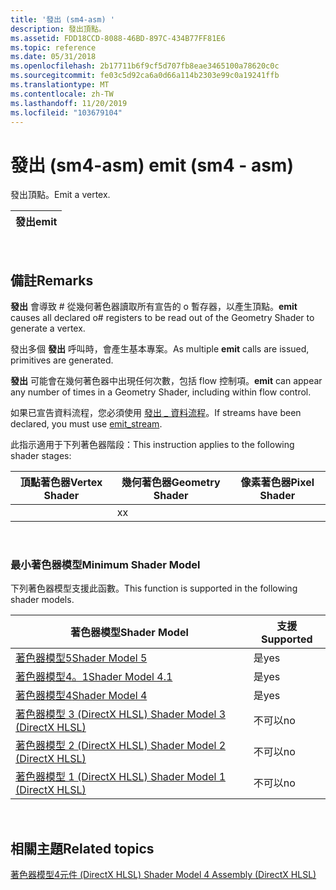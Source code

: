 ```yaml
---
title: '發出 (sm4-asm) '
description: 發出頂點。
ms.assetid: FDD18CCD-8088-46BD-897C-434B77FF81E6
ms.topic: reference
ms.date: 05/31/2018
ms.openlocfilehash: 2b17711b6f9cf5d707fb8eae3465100a78620c0c
ms.sourcegitcommit: fe03c5d92ca6a0d66a114b2303e99c0a19241ffb
ms.translationtype: MT
ms.contentlocale: zh-TW
ms.lasthandoff: 11/20/2019
ms.locfileid: "103679104"
---
```

# <a name="emit-sm4---asm"></a><span data-ttu-id="ec6c3-103">發出 (sm4-asm) </span><span class="sxs-lookup"><span data-stu-id="ec6c3-103">emit (sm4 - asm)</span></span>

<span data-ttu-id="ec6c3-104">發出頂點。</span><span class="sxs-lookup"><span data-stu-id="ec6c3-104">Emit a vertex.</span></span>



| <span data-ttu-id="ec6c3-105">發出</span><span class="sxs-lookup"><span data-stu-id="ec6c3-105">emit</span></span> |
|------|



 

## <a name="remarks"></a><span data-ttu-id="ec6c3-106">備註</span><span class="sxs-lookup"><span data-stu-id="ec6c3-106">Remarks</span></span>

<span data-ttu-id="ec6c3-107">**發出** 會導致 \# 從幾何著色器讀取所有宣告的 o 暫存器，以產生頂點。</span><span class="sxs-lookup"><span data-stu-id="ec6c3-107">**emit** causes all declared o\# registers to be read out of the Geometry Shader to generate a vertex.</span></span>

<span data-ttu-id="ec6c3-108">發出多個 **發出** 呼叫時，會產生基本專案。</span><span class="sxs-lookup"><span data-stu-id="ec6c3-108">As multiple **emit** calls are issued, primitives are generated.</span></span>

<span data-ttu-id="ec6c3-109">**發出** 可能會在幾何著色器中出現任何次數，包括 flow 控制項。</span><span class="sxs-lookup"><span data-stu-id="ec6c3-109">**emit** can appear any number of times in a Geometry Shader, including within flow control.</span></span>

<span data-ttu-id="ec6c3-110">如果已宣告資料流程，您必須使用 [發出 \_ 資料流程](emit-stream--sm5---asm-.md)。</span><span class="sxs-lookup"><span data-stu-id="ec6c3-110">If streams have been declared, you must use [emit\_stream](emit-stream--sm5---asm-.md).</span></span>

<span data-ttu-id="ec6c3-111">此指示適用于下列著色器階段：</span><span class="sxs-lookup"><span data-stu-id="ec6c3-111">This instruction applies to the following shader stages:</span></span>



| <span data-ttu-id="ec6c3-112">頂點著色器</span><span class="sxs-lookup"><span data-stu-id="ec6c3-112">Vertex Shader</span></span> | <span data-ttu-id="ec6c3-113">幾何著色器</span><span class="sxs-lookup"><span data-stu-id="ec6c3-113">Geometry Shader</span></span> | <span data-ttu-id="ec6c3-114">像素著色器</span><span class="sxs-lookup"><span data-stu-id="ec6c3-114">Pixel Shader</span></span> |
|---------------|-----------------|--------------|
|               | <span data-ttu-id="ec6c3-115">x</span><span class="sxs-lookup"><span data-stu-id="ec6c3-115">x</span></span>               |              |



 

### <a name="minimum-shader-model"></a><span data-ttu-id="ec6c3-116">最小著色器模型</span><span class="sxs-lookup"><span data-stu-id="ec6c3-116">Minimum Shader Model</span></span>

<span data-ttu-id="ec6c3-117">下列著色器模型支援此函數。</span><span class="sxs-lookup"><span data-stu-id="ec6c3-117">This function is supported in the following shader models.</span></span>



| <span data-ttu-id="ec6c3-118">著色器模型</span><span class="sxs-lookup"><span data-stu-id="ec6c3-118">Shader Model</span></span>                                              | <span data-ttu-id="ec6c3-119">支援</span><span class="sxs-lookup"><span data-stu-id="ec6c3-119">Supported</span></span> |
|-----------------------------------------------------------|-----------|
| [<span data-ttu-id="ec6c3-120">著色器模型5</span><span class="sxs-lookup"><span data-stu-id="ec6c3-120">Shader Model 5</span></span>](d3d11-graphics-reference-sm5.md)        | <span data-ttu-id="ec6c3-121">是</span><span class="sxs-lookup"><span data-stu-id="ec6c3-121">yes</span></span>       |
| [<span data-ttu-id="ec6c3-122">著色器模型4。1</span><span class="sxs-lookup"><span data-stu-id="ec6c3-122">Shader Model 4.1</span></span>](dx-graphics-hlsl-sm4.md)              | <span data-ttu-id="ec6c3-123">是</span><span class="sxs-lookup"><span data-stu-id="ec6c3-123">yes</span></span>       |
| [<span data-ttu-id="ec6c3-124">著色器模型4</span><span class="sxs-lookup"><span data-stu-id="ec6c3-124">Shader Model 4</span></span>](dx-graphics-hlsl-sm4.md)                | <span data-ttu-id="ec6c3-125">是</span><span class="sxs-lookup"><span data-stu-id="ec6c3-125">yes</span></span>       |
| [<span data-ttu-id="ec6c3-126">著色器模型 3 (DirectX HLSL) </span><span class="sxs-lookup"><span data-stu-id="ec6c3-126">Shader Model 3 (DirectX HLSL)</span></span>](dx-graphics-hlsl-sm3.md) | <span data-ttu-id="ec6c3-127">不可以</span><span class="sxs-lookup"><span data-stu-id="ec6c3-127">no</span></span>        |
| [<span data-ttu-id="ec6c3-128">著色器模型 2 (DirectX HLSL) </span><span class="sxs-lookup"><span data-stu-id="ec6c3-128">Shader Model 2 (DirectX HLSL)</span></span>](dx-graphics-hlsl-sm2.md) | <span data-ttu-id="ec6c3-129">不可以</span><span class="sxs-lookup"><span data-stu-id="ec6c3-129">no</span></span>        |
| [<span data-ttu-id="ec6c3-130">著色器模型 1 (DirectX HLSL) </span><span class="sxs-lookup"><span data-stu-id="ec6c3-130">Shader Model 1 (DirectX HLSL)</span></span>](dx-graphics-hlsl-sm1.md) | <span data-ttu-id="ec6c3-131">不可以</span><span class="sxs-lookup"><span data-stu-id="ec6c3-131">no</span></span>        |



 

## <a name="related-topics"></a><span data-ttu-id="ec6c3-132">相關主題</span><span class="sxs-lookup"><span data-stu-id="ec6c3-132">Related topics</span></span>

<dl> <dt>

[<span data-ttu-id="ec6c3-133">著色器模型4元件 (DirectX HLSL) </span><span class="sxs-lookup"><span data-stu-id="ec6c3-133">Shader Model 4 Assembly (DirectX HLSL)</span></span>](dx-graphics-hlsl-sm4-asm.md)
</dt> </dl>

 

 




